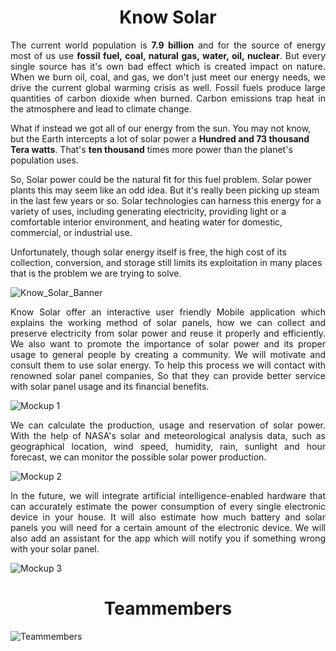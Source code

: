 <h1 align="center">Know Solar</h1>

<p align="justify">The current world population is <b>7.9 billion</b> and for the source of energy most of us use <b>fossil fuel, coal, natural gas, water, oil, nuclear</b>. But every single source has it's own bad effect which is created impact on nature. When we burn oil, coal, and gas, we don't just meet our energy needs, we drive the current global warming crisis as well. Fossil fuels produce large quantities of carbon dioxide when burned. Carbon emissions trap heat in the atmosphere and lead to climate change.

What if instead we got all of our energy from the sun. You may not know, but the Earth intercepts a lot of solar power a <b>Hundred and 73 thousand Tera watts</b>. That's <b>ten thousand</b> times more power than the planet's population uses.

So, Solar power could be the natural fit for this fuel problem. Solar power plants this may seem like an odd idea. But it's really been picking up steam in the last few years or so. Solar technologies can harness this energy for a variety of uses, including generating electricity, providing light or a comfortable interior environment, and heating water for domestic, commercial, or industrial use.

Unfortunately, though solar energy itself is free, the high cost of its collection, conversion, and storage still limits its exploitation in many places that is the problem we are trying to solve.</p>

![Know_Solar_Banner](https://user-images.githubusercontent.com/64584169/135621135-2d9a3646-4592-47c1-ba90-30b6cb49e948.jpg)

<p align="justify">Know Solar offer an interactive user friendly Mobile application which explains the working method of solar panels, how we can collect and preserve electricity from solar power and reuse it properly and efficiently. We also want to promote the importance of solar power and its proper usage to general people by creating a community. We will motivate and consult them to use solar energy. To help this process we will contact with renowned solar panel companies, So that they can provide better service with solar panel usage and its financial benefits.</p>

![Mockup 1](https://user-images.githubusercontent.com/64584169/137779738-ff384179-8753-401a-b587-9a9a9f0f42e1.png)

<p align="justify">We can calculate the production, usage and reservation of solar power. With the help of NASA's solar and meteorological analysis data, such as geographical location, wind speed, humidity, rain, sunlight and hour forecast, we can monitor the possible solar power production.</p>

![Mockup 2](https://user-images.githubusercontent.com/64584169/137780410-90aa133e-4f51-461b-81e2-4c6259882670.png)

<p align="justify">In the future, we will integrate artificial intelligence-enabled hardware that can accurately estimate the power consumption of every single electronic device in your house. It will also estimate how much battery and solar panels you will need for a certain amount of the electronic device. We will also add an assistant for the app which will notify you if something wrong with your solar panel.</p>

![Mockup 3](https://user-images.githubusercontent.com/64584169/137780243-c1aaa3c6-23c2-4cf3-a200-f3074aa8cdf2.png)

<h1 align="center">Teammembers</h1>

![Teammembers](https://user-images.githubusercontent.com/64584169/137781836-d4798e70-6cc0-4ca7-8590-8468d9457668.jpg)

